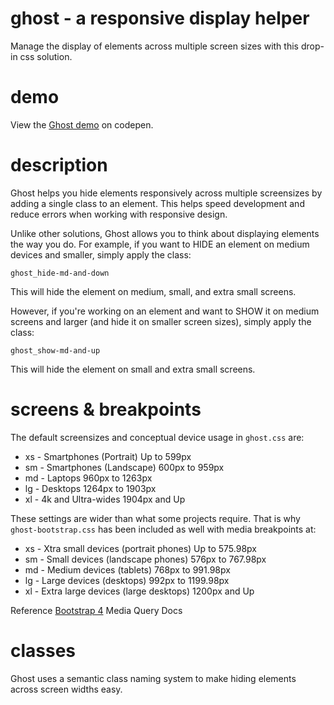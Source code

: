 # ghost - a responsive display helper
Manage the display of elements across multiple screen sizes with this drop-in css solution.

# demo
View the [Ghost demo](https://codepen.io/skwigs/project/full/DvBqYk/) on codepen.

# description
Ghost helps you hide elements responsively across multiple screensizes by adding a single class to an element. This helps speed development and reduce errors when working with responsive design.

Unlike other solutions, Ghost allows you to think about displaying elements the way you do. For example, if you want to HIDE an element on medium devices and smaller, simply apply the class:

`ghost_hide-md-and-down`

This will hide the element on medium, small, and extra small screens.

However, if you're working on an element and want to SHOW it on medium screens and larger (and hide it on smaller screen sizes), simply apply the class:

`ghost_show-md-and-up`

This will hide the element on small and extra small screens.

# screens & breakpoints
The default screensizes and conceptual device usage in `ghost.css` are:

* xs - Smartphones (Portrait)     Up to 599px
* sm - Smartphones (Landscape)    600px to 959px
* md - Laptops                    960px to 1263px
* lg - Desktops                   1264px to 1903px
* xl - 4k and Ultra-wides         1904px and Up

These settings are wider than what some projects require. That is why `ghost-bootstrap.css` has been included as well with media breakpoints at:

* xs - Xtra small devices (portrait phones)     Up to 575.98px
* sm - Small devices (landscape phones)         576px to 767.98px
* md - Medium devices (tablets)                 768px to 991.98px
* lg - Large devices (desktops)                 992px to 1199.98px
* xl - Extra large devices (large desktops)     1200px and Up

Reference [Bootstrap 4](https://getbootstrap.com/docs/4.0/layout/overview/#responsive-breakpoints) Media Query Docs

# classes
Ghost uses a semantic class naming system to make hiding elements across screen widths easy.
